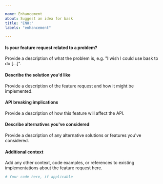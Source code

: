 ```yaml
---

name: Enhancement
about: Suggest an idea for bask
title: "ENH:"
labels: "enhancement"

---
```


#### Is your feature request related to a problem?

Provide a description of what the problem is, e.g. "I wish I could use
bask to do [...]".

#### Describe the solution you'd like

Provide a description of the feature request and how it might be implemented.

#### API breaking implications

Provide a description of how this feature will affect the API.

#### Describe alternatives you've considered

Provide a description of any alternative solutions or features you've considered.

#### Additional context

Add any other context, code examples, or references to existing implementations about
the feature request here.

```python
# Your code here, if applicable
```
